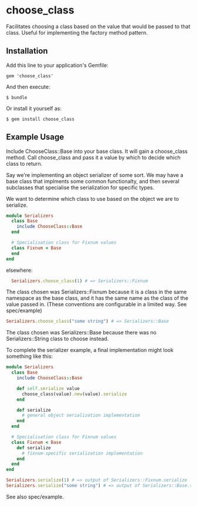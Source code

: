 # choose_class

Facilitates choosing a class based on the value that would be passed to that class.
Useful for implementing the factory method pattern.

## Installation

Add this line to your application's Gemfile:

    gem 'choose_class'

And then execute:

    $ bundle

Or install it yourself as:

    $ gem install choose_class

## Example Usage

Include ChooseClass::Base into your base class. It will gain a choose_class
method. Call choose_class and pass it a value by which to decide which class
to return.

Say we're implementing an object serializer of some sort. We may have a base
class that implments some common functionalty, and then several subclasses
that specialise the serialization for specific types.

We want to determine which class to use based on the object we are to
serialize.

```ruby
module Serializers
  class Base
    include ChooseClass::Base
  end

  # Specialisation class for Fixnum values
  class Fixnum < Base
  end
end
```

elsewhere:

```ruby
  Serializers.choose_class(1) # => Serializers::Fixnum
```

The class chosen was Serializers::Fixnum because it is a class in the same
namespace as the base class, and it has the same name as the class of the value
passed in. (These conventions are configurable in a limited way. See spec/example)

```ruby
Serializers.choose_class("some string") # => Serializers::Base
```

The class chosen was Serializers::Base because there was no Serializers::String
class to choose instead.

To complete the serializer example, a final implementation might look something
like this:

```ruby
module Serializers
  class Base
    include ChooseClass::Base

    def self.serialize value
      choose_class(value).new(value).serialize
    end

    def serialize
      # general object serialization implementation
    end
  end

  # Specialisation class for Fixnum values
  class Fixnum < Base
    def serialize
      # fixnum-specific serialization implementation
    end
  end
end

Serializers.serialize(1) # => output of Serializers::Fixnum.serialize
Serializers.serialize("some string") # => output of Serializers::Base.serialize
```

See also spec/example.
